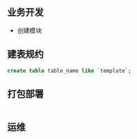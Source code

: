 

## 业务开发
- 创建模块

## 建表规约
```sql
create table table_name like `template`;
```

## 打包部署
```bash

```

## 运维
